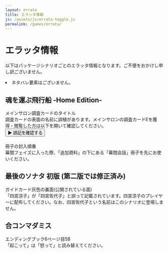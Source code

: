 ```yaml
---
layout: errata
title: エラッタ情報
js: /assets/js/errata-toggle.js
permalink: /games/errata/
---
```


<div class="errata-page">
  <h1>エラッタ情報</h1>
  <div>
    <p>以下はパッケージシナリオごとのエラッタ情報となります。ご不便をおかけし申し訳ございません。</p>
    <li>ネタバレ要素はございません。</li>
  </div>

  <div class="scenario-errata">
    <h2>魂を運ぶ飛行船 -Home Edition-</h2>
    <div class="eratta-item">
      <div class="errata-location">
        メインサロン調査カードのタイトル
      </div>
      <div class="errata-description">
        調査カードの表面の名前に誤植があります。メインサロンの調査カードEを獲得・閲覧した方は以下を開いて確認してください。
      </div>
      <button class="errata-toggle">▶ 誤記を確認する</button>
      <div class="errata-hidden" style="display: none;">
        <strong>誤：</strong>人間のリスト<br>
        <strong>正：</strong>オイル差し
      </div>
      <div class="errata-location" style="margin-top: 20px">
        冊子の封入順番
      </div>
      <div class="errata-description">
        幕間フェイズに入った際、「追加資料」の下にある「幕間会話」冊子を先にお使いください。
      </div>
    </div>
  </div>

  <div class="scenario-errata">
    <h2>最後のソナタ 初版 (第二版では修正済み)</h2>
    <div class="eratta-item">
      <div class="errata-location">
        ガイドカード灰色の裏面(公開されている面)
      </div>
      <div class="errata-description">
        「四宮涼子」が「四宮佐代子」と誤って記載されています。四宮涼子のプレイヤーに配布してください。なお、四宮佐代子という名前はこのシナリオに登場しません。
      </div>
    </div>
  </div>

  <div class="scenario-errata">
    <h2>合コンマダミス</h2>
    <div class="eratta-item">
      <div class="errata-location">
        エンディングブック6ページ目5B
      </div>
      <div class="errata-description">
        「起こって」は「怒って」と読み替えてください。
      </div>
    </div>
</div>
<script src="/assets/js/errata-toggle.js"></script>
